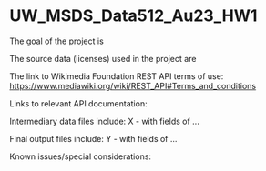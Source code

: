 # UW_MSDS_Data512_Au23_HW1

The goal of the project is


The source data (licenses) used in the project are

The link to Wikimedia Foundation REST API terms of use: https://www.mediawiki.org/wiki/REST_API#Terms_and_conditions

Links to relevant API documentation:


Intermediary data files include: X - with fields of ...

Final output files include: Y - with fields of ...

Known issues/special considerations:

